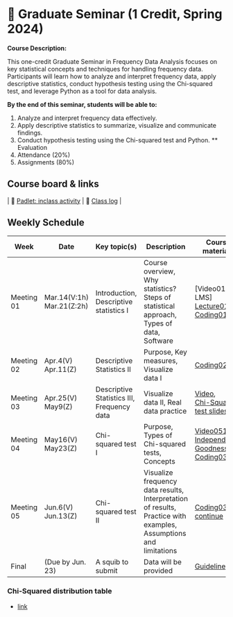 # 🌿 Graduate Seminar (1 Credit, Spring 2024)

**Course Description:**

This one-credit Graduate Seminar in Frequency Data Analysis focuses on key statistical concepts and techniques for handling frequency data. Participants will learn how to analyze and interpret frequency data, apply descriptive statistics, conduct hypothesis testing using the Chi-squared test, and leverage Python as a tool for data analysis.

**By the end of this seminar, students will be able to:**

1. Analyze and interpret frequency data effectively.
2. Apply descriptive statistics to summarize, visualize and communicate findings.
3. Conduct hypothesis testing using the Chi-squared test and Python.
** Evaluation
1. Attendance (20%)
2. Assignments (80%)
   
## Course board & links
| 🌱 [Padlet: inclass activity](https://padlet.com/mirankim316/S24Corpus) | 🌱 [Class log](https://github.com/MK316/Spring2024/blob/main/log-seminar.md) |

## Weekly Schedule

|Week|Date | Key topic(s)|Description|Course materials|Suppl.|
|--|--|--|--|--|--|
|Meeting 01|Mar.14(V:1h)<br>Mar.21(Z:2h)|Introduction, <br>Descriptive statistics I|Course overview, Why statistics? Steps of statistical approach, Types of data, Software|[Video01 LMS]<br>[Lecture01](https://github.com/MK316/Spring2024/blob/main/Seminar/data/S24_Seminar_0321_Part01.pdf),<br>[Coding01](https://github.com/MK316/Spring2024/blob/main/Seminar/Seminar01A.ipynb)|[dataformat](https://github.com/MK316/Spring2024/blob/main/Seminar/dataformat.md)|
|Meeting 02|Apr.4(V)<br>Apr.11(Z)|Descriptive Statistics II|Purpose, Key measures, Visualize data I|[Coding02](https://github.com/MK316/Spring2024/blob/main/Seminar/Seminar01B.ipynb)|🔴[dataframe](https://github.com/MK316/Coding4ET/blob/main/Lessons/Lesson07a.md)|
|Meeting 03|Apr.25(V)<br>May9(Z)|Descriptive Statistics III, Frequency data|Visualize data II, Real data practice|[Video](https://youtu.be/nHDBzQDwbjI),<br> [Chi-Squared test slides](https://github.com/MK316/Spring2024/blob/main/Seminar/S24_Seminar_0509slides.pdf)|[Practice Apr.25](https://github.com/MK316/Spring2024/blob/main/Seminar/Seminar01C.ipynb)|
|Meeting 04|May16(V)<br>May23(Z)|Chi-squared test I|Purpose, Types of Chi-squared tests, Concepts|[Video0516](https://youtu.be/gB5o11gZe2E),<br>[Independence](https://github.com/MK316/Spring2024/blob/main/Seminar/Chi_Squared_Independence.ipynb)<br>[Goodness](https://github.com/MK316/Spring2024/blob/main/Seminar/Chi_Squared_GoodnessOfFit.ipynb),<br>[Coding03](https://github.com/MK316/Spring2024/blob/main/Seminar/Chi_squared01.ipynb)|🔴[Dataframe](https://github.com/MK316/Coding4ET/blob/main/Lessons/Lesson07a.md)|
|Meeting 05|Jun.6(V)<br>Jun.13(Z)|Chi-squared test II|Visualize frequency data results, Interpretation of results, Practice with examples, Assumptions and limitations|[Coding03: continue](https://github.com/MK316/Spring2024/blob/main/Seminar/Chi_squared01.ipynb)||
|Final|(Due by Jun. 23)|A squib to submit| Data will be provided|[Guideline](https://github.com/MK316/Coding4ET/blob/main/Lessons/squib.md)||

### Chi-Squared distribution table

+ [link](https://www.math.arizona.edu/~jwatkins/chi-square-table.pdf)
